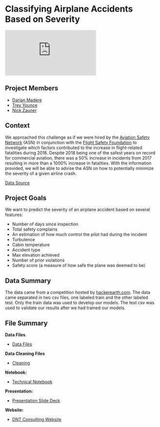 # Classifying Airplane Accidents Based on Severity

![](https://github.com/treyounce/airplane-crash-predictor/blob/master/Title%20slide%20ACP.pdf)

## Project Members

* [Darian Madere](https://github.com/dalayne95)
* [Trey Younce](https://github.com/treyounce)
* [Nick Zauner](https://github.com/nzauner)


## Context

We approached this challenge as if we were hired by the [Aviation Safety Network](https://aviation-safety.net) (ASN) in conjunction with the [Flight Safety Foundation](https://flightsafety.org) to investigate which factors contributed to the increase in flight-related fatalities during 2018. Despite 2018 being one of the safest years on record for commercial aviation, there was a 50% increase in incidents from 2017 resulting in more than a 1000% increase in fatalities. With the information provided, we will be able to advise the ASN on how to potentially minimize the severity of a given airline crash. 

[Data Source](https://www.hackerearth.com/challenges/competitive/airplane-accident-severity-hackerearth-machine-learning-challenge/machine-learning/how-severe-can-an-airplane-accident-be-03e7a3f1/)

## Project Goals

We want to predict the severity of an airplane accident based on several features:
* Number of days since inspection 
* Total safety complains
* An estimation of how much control the pilot had during the incident
* Turbulence
* Cabin temperature
* Accident type
* Max elevation achieved
* Number of prior violations
* Safety score (a measure of how safe the plane was deemed to be)

## Data Summary 
The data came from a competition hosted by [hackerearth.com](https://www.hackerearth.com/challenges/competitive/airplane-accident-severity-hackerearth-machine-learning-challenge/machine-learning/how-severe-can-an-airplane-accident-be-03e7a3f1/). The data came separated in two csv files, one labeled train and the other labeled test. Only the train data was used to develop our models. The test csv was used to validate our results after we had trained our models. 

## File Summary

**Data Files**
* [Data Files](https://github.com/dalayne95/airplane-crash-predictor/tree/master/data)

**Data Cleaning Files**
* [Cleaning](https://github.com/treyounce/airplane-crash-predictor/blob/master/data_cleaning.py)

**Notebook:**
* [Technical Notebook](https://github.com/treyounce/airplane-crash-predictor/blob/master/project_notebook.ipynb)

**Presentation:**
* [Presentation Slide Deck](https://docs.google.com/presentation/d/1GyPhu81TtPxANO8mFjH0Ba-TxUnnO-QVRqcD7xyeVDE/present?includes_info_params=1&eisi=CMbM7OWLu-cCFeYvyAodNrgLmw#slide=id.p
)

**Website:**
* [DNT Consulting Website](https://sites.google.com/view/dtnconsulting/home)
